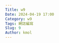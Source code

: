 ```yaml
---
Title: w9
Date: 2024-04-19 17:00
Category: w9
Tags: 網誌編寫
Slug: 9
Author: kmol
---
```




<!-- PELICAN_END_SUMMARY -->
